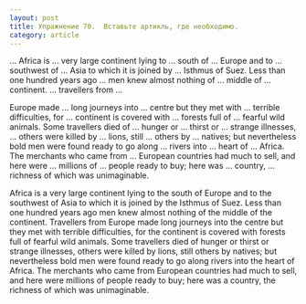 ```yaml
---
layout: post
title: Упражнение 70.  Вставьте артикль, где необходимо.
category: article
---
```

<section class="question">
... Africa is ... very large continent lying to ... south of ... Europe and to ... southwest of ... Asia to which it is joined by ... Isthmus of Suez. Less than one hundred years ago ... men knew almost nothing of ... middle of ... continent. ... travellers from ...

Europe made ... long journeys into ... centre but they met with ... terrible difficulties, for ... continent is covered with ... forests full of ... fearful wild animals. Some travellers died of ... hunger or ... thirst or ... strange illnesses, ... others were killed by ... lions, still ... others by ... natives; but nevertheless bold men were found ready to go along ... rivers into ... heart of ... Africa. The merchants who came from ... European countries had much to sell, and here were ... millions of ... people ready to buy; here was ... country, ... richness of which was unimaginable.
</section>

<section class="answer">
Africa is a very large continent lying to the south of Europe and to the southwest of Asia to which it is joined by the Isthmus of Suez. Less than one hundred years ago men knew almost nothing of the middle of the continent. Travellers from Europe made long journeys into the centre but they met with terrible difficulties, for the continent is covered with forests full of fearful wild animals. Some travellers died of hunger or thirst or strange illnesses, others were killed by lions, still others by natives; but nevertheless bold men were found ready to go along rivers into the heart of Africa. The merchants who came from European countries had much to sell, and here were millions of people ready to buy; here was a country, the richness of which was unimaginable.
</section>